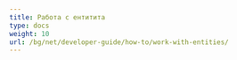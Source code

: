 ```yaml
---
title: Работа с ентитита
type: docs
weight: 10
url: /bg/net/developer-guide/how-to/work-with-entities/
---
```

